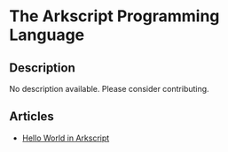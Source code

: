 # The Arkscript Programming Language

## Description

No description available. Please consider contributing.

## Articles

- [Hello World in Arkscript](https://sampleprograms.io/projects/hello-world/arkscript)